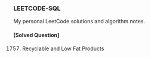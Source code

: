 ### LEETCODE-SQL
My personal LeetCode solutions and algorithm notes.

#### [Solved Question]
  1757. Recyclable and Low Fat Products
